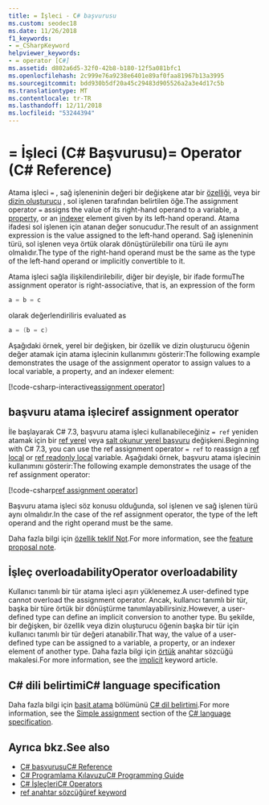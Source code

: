 ```yaml
---
title: = İşleci - C# başvurusu
ms.custom: seodec18
ms.date: 11/26/2018
f1_keywords:
- =_CSharpKeyword
helpviewer_keywords:
- = operator [C#]
ms.assetid: d802a6d5-32f0-42b8-b180-12f5a081bfc1
ms.openlocfilehash: 2c999e76a9238e6401e89af0faa81967b13a3995
ms.sourcegitcommit: bdd930b5df20a45c29483d905526a2a3e4d17c5b
ms.translationtype: MT
ms.contentlocale: tr-TR
ms.lasthandoff: 12/11/2018
ms.locfileid: "53244394"
---
```

# <a name="-operator-c-reference"></a><span data-ttu-id="d7321-102">= İşleci (C# Başvurusu)</span><span class="sxs-lookup"><span data-stu-id="d7321-102">= Operator (C# Reference)</span></span>

<span data-ttu-id="d7321-103">Atama işleci `=` , sağ işleneninin değeri bir değişkene atar bir [özelliği](../../programming-guide/classes-and-structs/properties.md), veya bir [dizin oluşturucu](../../../csharp/programming-guide/indexers/index.md) , sol işlenen tarafından belirtilen öğe.</span><span class="sxs-lookup"><span data-stu-id="d7321-103">The assignment operator `=` assigns the value of its right-hand operand to a variable, a [property](../../programming-guide/classes-and-structs/properties.md), or an [indexer](../../../csharp/programming-guide/indexers/index.md) element given by its left-hand operand.</span></span> <span data-ttu-id="d7321-104">Atama ifadesi sol işlenen için atanan değer sonucudur.</span><span class="sxs-lookup"><span data-stu-id="d7321-104">The result of an assignment expression is the value assigned to the left-hand operand.</span></span> <span data-ttu-id="d7321-105">Sağ işleneninin türü, sol işlenen veya örtük olarak dönüştürülebilir ona türü ile aynı olmalıdır.</span><span class="sxs-lookup"><span data-stu-id="d7321-105">The type of the right-hand operand must be the same as the type of the left-hand operand or implicitly convertible to it.</span></span>

<span data-ttu-id="d7321-106">Atama işleci sağla ilişkilendirilebilir, diğer bir deyişle, bir ifade formu</span><span class="sxs-lookup"><span data-stu-id="d7321-106">The assignment operator is right-associative, that is, an expression of the form</span></span>

```csharp
a = b = c
```

<span data-ttu-id="d7321-107">olarak değerlendirilir</span><span class="sxs-lookup"><span data-stu-id="d7321-107">is evaluated as</span></span>

```csharp
a = (b = c)
```

<span data-ttu-id="d7321-108">Aşağıdaki örnek, yerel bir değişken, bir özellik ve dizin oluşturucu öğenin değer atamak için atama işlecinin kullanımını gösterir:</span><span class="sxs-lookup"><span data-stu-id="d7321-108">The following example demonstrates the usage of the assignment operator to assign values to a local variable, a property, and an indexer element:</span></span>

[!code-csharp-interactive[assignment operator](~/samples/snippets/csharp/language-reference/operators/AssignmentExamples.cs#Assignments)]

## <a name="ref-assignment-operator"></a><span data-ttu-id="d7321-109">başvuru atama işleci</span><span class="sxs-lookup"><span data-stu-id="d7321-109">ref assignment operator</span></span>

<span data-ttu-id="d7321-110">İle başlayarak C# 7.3, başvuru atama işleci kullanabileceğiniz `= ref` yeniden atamak için bir [ref yerel](../keywords/ref.md#ref-locals) veya [salt okunur yerel başvuru](../keywords/ref.md#ref-readonly-locals) değişkeni.</span><span class="sxs-lookup"><span data-stu-id="d7321-110">Beginning with C# 7.3, you can use the ref assignment operator `= ref` to reassign a [ref local](../keywords/ref.md#ref-locals) or [ref readonly local](../keywords/ref.md#ref-readonly-locals) variable.</span></span> <span data-ttu-id="d7321-111">Aşağıdaki örnek, başvuru atama işlecinin kullanımını gösterir:</span><span class="sxs-lookup"><span data-stu-id="d7321-111">The following example demonstrates the usage of the ref assignment operator:</span></span>

[!code-csharp[ref assignment operator](~/samples/snippets/csharp/language-reference/operators/AssignmentExamples.cs#RefAssignment)]

<span data-ttu-id="d7321-112">Başvuru atama işleci söz konusu olduğunda, sol işlenen ve sağ işlenen türü aynı olmalıdır.</span><span class="sxs-lookup"><span data-stu-id="d7321-112">In the case of the ref assignment operator, the type of the left operand and the right operand must be the same.</span></span>

<span data-ttu-id="d7321-113">Daha fazla bilgi için [özellik teklif Not](https://github.com/dotnet/csharplang/blob/master/proposals/csharp-7.3/ref-local-reassignment.md).</span><span class="sxs-lookup"><span data-stu-id="d7321-113">For more information, see the [feature proposal note](https://github.com/dotnet/csharplang/blob/master/proposals/csharp-7.3/ref-local-reassignment.md).</span></span>

## <a name="operator-overloadability"></a><span data-ttu-id="d7321-114">İşleç overloadability</span><span class="sxs-lookup"><span data-stu-id="d7321-114">Operator overloadability</span></span>

<span data-ttu-id="d7321-115">Kullanıcı tanımlı bir tür atama işleci aşırı yüklenemez.</span><span class="sxs-lookup"><span data-stu-id="d7321-115">A user-defined type cannot overload the assignment operator.</span></span> <span data-ttu-id="d7321-116">Ancak, kullanıcı tanımlı bir tür, başka bir türe örtük bir dönüştürme tanımlayabilirsiniz.</span><span class="sxs-lookup"><span data-stu-id="d7321-116">However, a user-defined type can define an implicit conversion to another type.</span></span> <span data-ttu-id="d7321-117">Bu şekilde, bir değişken, bir özellik veya dizin oluşturucu öğenin başka bir tür için kullanıcı tanımlı bir tür değeri atanabilir.</span><span class="sxs-lookup"><span data-stu-id="d7321-117">That way, the value of a user-defined type can be assigned to a variable, a property, or an indexer element of another type.</span></span> <span data-ttu-id="d7321-118">Daha fazla bilgi için [örtük](../keywords/implicit.md) anahtar sözcüğü makalesi.</span><span class="sxs-lookup"><span data-stu-id="d7321-118">For more information, see the [implicit](../keywords/implicit.md) keyword article.</span></span>

## <a name="c-language-specification"></a><span data-ttu-id="d7321-119">C# dili belirtimi</span><span class="sxs-lookup"><span data-stu-id="d7321-119">C# language specification</span></span>

<span data-ttu-id="d7321-120">Daha fazla bilgi için [basit atama](~/_csharplang/spec/expressions.md#simple-assignment) bölümünü [ C# dil belirtimi](../language-specification/index.md).</span><span class="sxs-lookup"><span data-stu-id="d7321-120">For more information, see the [Simple assignment](~/_csharplang/spec/expressions.md#simple-assignment) section of the [C# language specification](../language-specification/index.md).</span></span>

## <a name="see-also"></a><span data-ttu-id="d7321-121">Ayrıca bkz.</span><span class="sxs-lookup"><span data-stu-id="d7321-121">See also</span></span>

- [<span data-ttu-id="d7321-122">C# başvurusu</span><span class="sxs-lookup"><span data-stu-id="d7321-122">C# Reference</span></span>](../index.md)
- [<span data-ttu-id="d7321-123">C# Programlama Kılavuzu</span><span class="sxs-lookup"><span data-stu-id="d7321-123">C# Programming Guide</span></span>](../../programming-guide/index.md)
- [<span data-ttu-id="d7321-124">C# İşleçleri</span><span class="sxs-lookup"><span data-stu-id="d7321-124">C# Operators</span></span>](index.md)
- [<span data-ttu-id="d7321-125">ref anahtar sözcüğü</span><span class="sxs-lookup"><span data-stu-id="d7321-125">ref keyword</span></span>](../keywords/ref.md)
